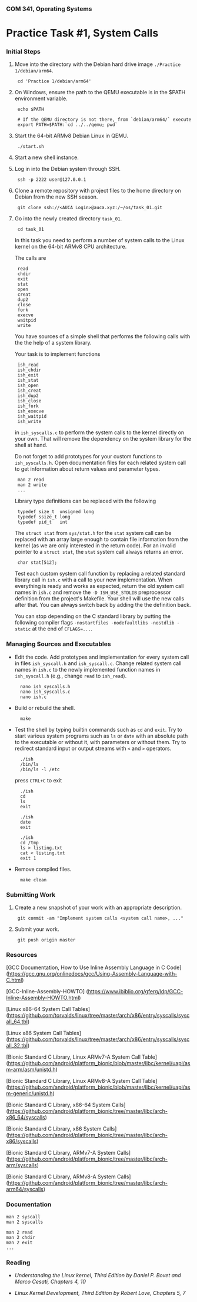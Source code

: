 ### COM 341, Operating Systems
# Practice Task #1, System Calls

### Initial Steps

1. Move into the directory with the Debian hard drive image
   `./Practice 1/debian/arm64`.

        cd 'Practice 1/debian/arm64'

2. On Windows, ensure the path to the QEMU executable is in the $PATH
   environment variable.

        echo $PATH

        # If the QEMU directory is not there, from `debian/arm64/` execute
        export PATH=$PATH:`cd ../../qemu; pwd`

3. Start the 64-bit ARMv8 Debian Linux in QEMU.

        ./start.sh

4. Start a new shell instance.

5. Log in into the Debian system through SSH.

        ssh -p 2222 user@127.0.0.1

6. Clone a remote repository with project files to the home directory on Debian
   from the new SSH season.

        git clone ssh://<AUCA Login>@auca.xyz:/~/os/task_01.git

7. Go into the newly created directory `task_01`.

        cd task_01

   In this task you need to perform a number of system calls to the Linux kernel
   on the 64-bit ARMv8 CPU architecture.

   The calls are

        read
        chdir
        exit
        stat
        open
        creat
        dup2
        close
        fork
        execve
        waitpid
        write

   You have sources of a simple shell that performs the following calls with the
   the help of a system library.

   Your task is to implement functions

        ish_read
        ish_chdir
        ish_exit
        ish_stat
        ish_open
        ish_creat
        ish_dup2
        ish_close
        ish_fork
        ish_execve
        ish_waitpid
        ish_write

   in `ish_syscalls.c` to perform the system calls to the kernel directly on
   your own. That will remove the dependency on the system library for the shell
   at hand.

   Do not forget to add prototypes for your custom functions to
   `ish_syscalls.h`. Open documentation files for each related system call to
   get information about return values and parameter types.

        man 2 read
        man 2 write
        ...

   Library type definitions can be replaced with the following

        typedef size_t  unsigned long
        typedef ssize_t long
        typedef pid_t   int

   The `struct stat` from `sys/stat.h` for the `stat` system call can be
   replaced with an array large enough to contain file information from the
   kernel (as we are only interested in the return code). For an invalid pointer
   to a `struct stat`, the `stat` system call always returns an error.

        char stat[512];

   Test each custom system call function by replacing a related standard library
   call in `ish.c` with a call to your new implementation. When everything is
   ready and works as expected, return the old system call names in `ish.c` and
   remove the `-D ISH_USE_STDLIB` preprocessor definition from the project's
   Makefile. Your shell will use the new calls after that. You can always switch
   back by adding the the definition back.

   You can stop depending on the C standard library by putting the following
   compiler flags `-nostartfiles -nodefaultlibs -nostdlib -static` at the end of
   `CFLAGS=...`.

### Managing Sources and Executables

* Edit the code. Add prototypes and implementation for every system call in
  files `ish_syscall.h` and `ish_syscall.c`. Change related system call names in
  `ish.c` to the newly implemented function names in `ish_syscall.h` (e.g., change
  `read` to `ish_read`).

        nano ish_syscalls.h
        nano ish_syscalls.c
        nano ish.c

* Build or rebuild the shell.

        make

* Test the shell by typing builtin commands such as `cd` and `exit`. Try to
  start various system programs such as `ls` or `date` with an absolute path to
  the executable or without it, with parameters or without them. Try to redirect
  standard input or output streams with `<` and `>` operators.

        ./ish
        /bin/ls
        /bin/ls -l /etc

  press `CTRL+C` to exit

        ./ish
        cd
        ls
        exit

        ./ish
        date
        exit

        ./ish
        cd /tmp
        ls > listing.txt
        cat < listing.txt
        exit 1

* Remove compiled files.

        make clean

### Submitting Work

1. Create a new snapshot of your work with an appropriate description.

        git commit -am "Implement system calls <system call name>, ..."

2. Submit your work.

        git push origin master

### Resources

[GCC Documentation, How to Use Inline Assembly Language in C Code]
    (https://gcc.gnu.org/onlinedocs/gcc/Using-Assembly-Language-with-C.html)

[GCC-Inline-Assembly-HOWTO]
    (https://www.ibiblio.org/gferg/ldp/GCC-Inline-Assembly-HOWTO.html)

[Linux x86-64 System Call Tables]
    (https://github.com/torvalds/linux/tree/master/arch/x86/entry/syscalls/syscall_64.tbl)

[Linux x86 System Call Tables]
    (https://github.com/torvalds/linux/tree/master/arch/x86/entry/syscalls/syscall_32.tbl)

[Bionic Standard C Library, Linux ARMv7-A System Call Table]
    (https://github.com/android/platform_bionic/blob/master/libc/kernel/uapi/asm-arm/asm/unistd.h)

[Bionic Standard C Library, Linux ARMv8-A System Call Table]
    (https://github.com/android/platform_bionic/blob/master/libc/kernel/uapi/asm-generic/unistd.h)

[Bionic Standard C Library, x86-64 System Calls]
    (https://github.com/android/platform_bionic/tree/master/libc/arch-x86_64/syscalls)

[Bionic Standard C Library, x86 System Calls]
    (https://github.com/android/platform_bionic/tree/master/libc/arch-x86/syscalls)

[Bionic Standard C Library, ARMv7-A System Calls]
    (https://github.com/android/platform_bionic/tree/master/libc/arch-arm/syscalls)

[Bionic Standard C Library, ARMv8-A System Calls]
    (https://github.com/android/platform_bionic/tree/master/libc/arch-arm64/syscalls)

### Documentation

    man 2 syscall
    man 2 syscalls

    man 2 read
    man 2 chdir
    man 2 exit
    ...

### Reading

* _Understanding the Linux kernel, Third Edition by Daniel P. Bovet and Marco Cesati, Chapters 4, 10_

* _Linux Kernel Development, Third Edition by Robert Love, Chapters 5, 7_
